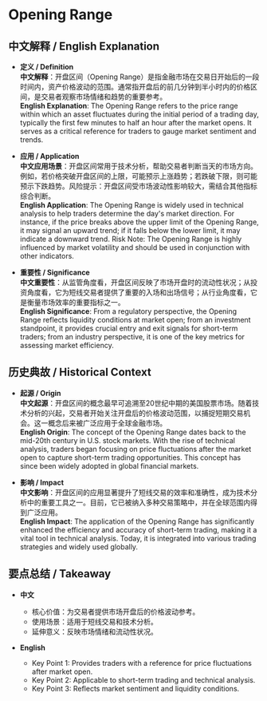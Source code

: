 # Opening Range

## 中文解释 / English Explanation

* **定义 / Definition**  
  **中文解释**：开盘区间（Opening Range）是指金融市场在交易日开始后的一段时间内，资产价格波动的范围。通常指开盘后的前几分钟到半小时内的价格区间，是交易者观察市场情绪和趋势的重要参考。  
  **English Explanation**: The Opening Range refers to the price range within which an asset fluctuates during the initial period of a trading day, typically the first few minutes to half an hour after the market opens. It serves as a critical reference for traders to gauge market sentiment and trends.

* **应用 / Application**  
  **中文应用场景**：开盘区间常用于技术分析，帮助交易者判断当天的市场方向。例如，若价格突破开盘区间的上限，可能预示上涨趋势；若跌破下限，则可能预示下跌趋势。风险提示：开盘区间受市场波动性影响较大，需结合其他指标综合判断。  
  **English Application**: The Opening Range is widely used in technical analysis to help traders determine the day's market direction. For instance, if the price breaks above the upper limit of the Opening Range, it may signal an upward trend; if it falls below the lower limit, it may indicate a downward trend. Risk Note: The Opening Range is highly influenced by market volatility and should be used in conjunction with other indicators.

* **重要性 / Significance**  
  **中文重要性**：从监管角度看，开盘区间反映了市场开盘时的流动性状况；从投资角度看，它为短线交易者提供了重要的入场和出场信号；从行业角度看，它是衡量市场效率的重要指标之一。  
  **English Significance**: From a regulatory perspective, the Opening Range reflects liquidity conditions at market open; from an investment standpoint, it provides crucial entry and exit signals for short-term traders; from an industry perspective, it is one of the key metrics for assessing market efficiency.

## 历史典故 / Historical Context

* **起源 / Origin**  
  **中文起源**：开盘区间的概念最早可追溯至20世纪中期的美国股票市场。随着技术分析的兴起，交易者开始关注开盘后的价格波动范围，以捕捉短期交易机会。这一概念后来被广泛应用于全球金融市场。  
  **English Origin**: The concept of the Opening Range dates back to the mid-20th century in U.S. stock markets. With the rise of technical analysis, traders began focusing on price fluctuations after the market open to capture short-term trading opportunities. This concept has since been widely adopted in global financial markets.

* **影响 / Impact**  
  **中文影响**：开盘区间的应用显著提升了短线交易的效率和准确性，成为技术分析中的重要工具之一。目前，它已被纳入多种交易策略中，并在全球范围内得到广泛应用。  
  **English Impact**: The application of the Opening Range has significantly enhanced the efficiency and accuracy of short-term trading, making it a vital tool in technical analysis. Today, it is integrated into various trading strategies and widely used globally.

## 要点总结 / Takeaway

* **中文**  
  - 核心价值：为交易者提供市场开盘后的价格波动参考。  
  - 使用场景：适用于短线交易和技术分析。  
  - 延伸意义：反映市场情绪和流动性状况。

* **English**  
  - Key Point 1: Provides traders with a reference for price fluctuations after market open.  
  - Key Point 2: Applicable to short-term trading and technical analysis.  
  - Key Point 3: Reflects market sentiment and liquidity conditions.